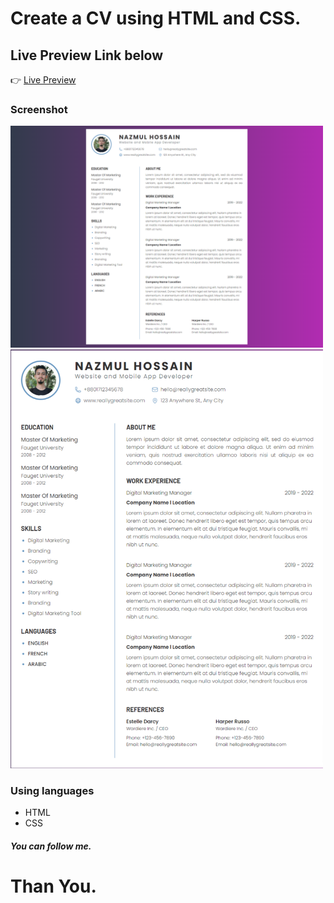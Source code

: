 # Create a CV using HTML and CSS.

## Live Preview Link below
👉 <a href="https://nazmulhossain2905.github.io/html-and-css-resume-design/">Live Preview</a>

### Screenshot
<a href="https://nazmulhossain2905.github.io/html-and-css-resume-design/">
  <img src='./image.png' alt='CV Image' width='500'>
</a>

<a href="https://nazmulhossain2905.github.io/html-and-css-resume-design/">
  <img src='./images/CV-Design.png' alt='CV Image' width='500'>
</a>

### Using languages
* HTML
* CSS

##### You can follow me.
# Than You.
